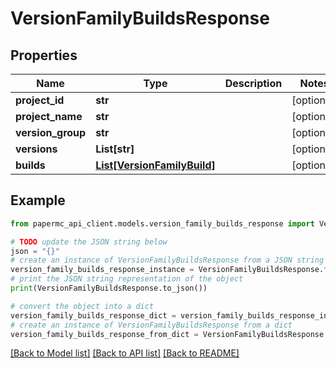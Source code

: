 # VersionFamilyBuildsResponse


## Properties

Name | Type | Description | Notes
------------ | ------------- | ------------- | -------------
**project_id** | **str** |  | [optional] 
**project_name** | **str** |  | [optional] 
**version_group** | **str** |  | [optional] 
**versions** | **List[str]** |  | [optional] 
**builds** | [**List[VersionFamilyBuild]**](VersionFamilyBuild.md) |  | [optional] 

## Example

```python
from papermc_api_client.models.version_family_builds_response import VersionFamilyBuildsResponse

# TODO update the JSON string below
json = "{}"
# create an instance of VersionFamilyBuildsResponse from a JSON string
version_family_builds_response_instance = VersionFamilyBuildsResponse.from_json(json)
# print the JSON string representation of the object
print(VersionFamilyBuildsResponse.to_json())

# convert the object into a dict
version_family_builds_response_dict = version_family_builds_response_instance.to_dict()
# create an instance of VersionFamilyBuildsResponse from a dict
version_family_builds_response_from_dict = VersionFamilyBuildsResponse.from_dict(version_family_builds_response_dict)
```
[[Back to Model list]](../README.md#documentation-for-models) [[Back to API list]](../README.md#documentation-for-api-endpoints) [[Back to README]](../README.md)


